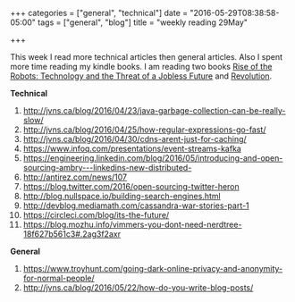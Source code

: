 +++
categories = ["general", "technical"]
date = "2016-05-29T08:38:58-05:00"
tags = ["general", "blog"]
title = "weekly reading 29May"

+++

This week I read more technical articles then general articles. Also I spent more time reading my kindle books. I am reading two books [Rise of the Robots: Technology and the Threat of a Jobless Future](https://www.amazon.com/gp/product/B00PWX7RPG) and [Revolution](https://www.amazon.com/evolution-Phoenix-Horizon-Book-ebook/dp/B00OM9OKEC).

**Technical**

1. http://jvns.ca/blog/2016/04/23/java-garbage-collection-can-be-really-slow/
2. http://jvns.ca/blog/2016/04/25/how-regular-expressions-go-fast/
3. http://jvns.ca/blog/2016/04/30/cdns-arent-just-for-caching/
4. https://www.infoq.com/presentations/event-streams-kafka
5. https://engineering.linkedin.com/blog/2016/05/introducing-and-open-sourcing-ambry---linkedins-new-distributed-
6. http://antirez.com/news/107
7. https://blog.twitter.com/2016/open-sourcing-twitter-heron
8. http://blog.nullspace.io/building-search-engines.html
9. http://devblog.mediamath.com/cassandra-war-stories-part-1
10. https://circleci.com/blog/its-the-future/
11. https://blog.mozhu.info/vimmers-you-dont-need-nerdtree-18f627b561c3#.2ag3f2axr
	
**General**

1. https://www.troyhunt.com/going-dark-online-privacy-and-anonymity-for-normal-people/
2. http://jvns.ca/blog/2016/05/22/how-do-you-write-blog-posts/

